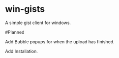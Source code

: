 win-gists
=========

A simple gist client for windows. 

#Planned

Add Bubble popups for when the upload has finished. 

Add Installation. 

